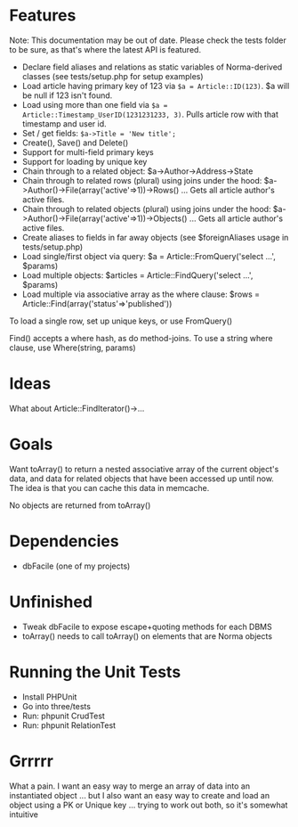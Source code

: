 Features
====

Note: This documentation may be out of date. Please check the tests folder to be sure, as that's where the latest API is featured.

* Declare field aliases and relations as static variables of Norma-derived classes (see tests/setup.php for setup examples)
* Load article having primary key of 123 via `$a = Article::ID(123)`. $a will be null if 123 isn't found.
* Load using more than one field via `$a = Article::Timestamp_UserID(1231231233, 3)`. Pulls article row with that timestamp and user id.
* Set / get fields: `$a->Title = 'New title';`
* Create(), Save() and Delete()
* Support for multi-field primary keys
* Support for loading by unique key
* Chain through to a related object: $a->Author->Address->State
* Chain through to related rows (plural) using joins under the hood: $a->Author()->File(array('active'=>1))->Rows() ... Gets all article author's active files.
* Chain through to related objects (plural) using joins under the hood: $a->Author()->File(array('active'=>1))->Objects() ... Gets all article author's active files.
* Create aliases to fields in far away objects (see $foreignAliases usage in tests/setup.php)
* Load single/first object via query: $a = Article::FromQuery('select ...', $params)
* Load multiple objects: $articles = Article::FindQuery('select ...', $params)
* Load multiple via associative array as the where clause: $rows = Article::Find(array('status'=>'published'))

To load a single row, set up unique keys, or use FromQuery()

Find() accepts a where hash, as do method-joins. To use a string where clause, use Where(string, params)

Ideas
====

What about Article::FindIterator()->...


Goals
====

Want toArray() to return a nested associative array of the current object's data, and data for related objects that have been accessed up until now. The idea is that you can cache this data in memcache.

No objects are returned from toArray()

Dependencies
====

* dbFacile (one of my projects)

Unfinished
====

* Tweak dbFacile to expose escape+quoting methods for each DBMS
* toArray() needs to call toArray() on elements that are Norma objects

Running the Unit Tests
====

* Install PHPUnit
* Go into three/tests
* Run: phpunit CrudTest
* Run: phpunit RelationTest 

Grrrrr
====

What a pain. I want an easy way to merge an array of data into an instantiated object ... but I also want an easy way to create and load an object using a PK or Unique key ... trying to work out both, so it's somewhat intuitive
